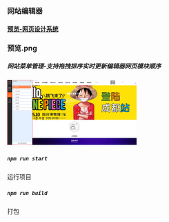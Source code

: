
### 网站编辑器

#### [预览-网页设计系统](https://tonyjiafan-react-editer-app.netlify.com)


### 预览.png

##### 网站菜单管理-支持拖拽排序实时更新编辑器网页模块顺序

<img style="width:300px;" src="https://github.com/tonyjiafan/react-website-editer/blob/master/view_img/menus.jpg?raw=true"/>


##### `npm run start`

运行项目

##### `npm run build  `

打包


